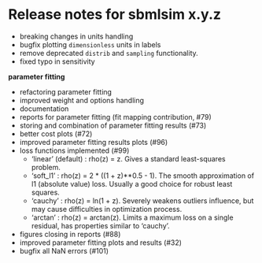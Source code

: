# Release notes for sbmlsim x.y.z
- breaking changes in units handling
- bugfix plotting `dimensionless` units in labels
- remove deprecated `distrib` and `sampling` functionality.
- fixed typo in sensitivity

**parameter fitting**
- refactoring parameter fitting
- improved weight and options handling
- documentation  
- reports for parameter fitting (fit mapping contribution, #79)
- storing and combination of parameter fitting results (#73)
- better cost plots (#72)
- improved parameter fitting results plots (#96)
- loss functions implemented (#99)
  - ‘linear’ (default) : rho(z) = z. Gives a standard least-squares problem.
  - ‘soft_l1’ : rho(z) = 2 * ((1 + z)**0.5 - 1). The smooth approximation of l1 (absolute value) loss. Usually a good choice for robust least squares.
  - ‘cauchy’ : rho(z) = ln(1 + z). Severely weakens outliers influence, but may cause difficulties in optimization process.
  - ‘arctan’ : rho(z) = arctan(z). Limits a maximum loss on a single residual, has properties similar to ‘cauchy’.
- figures closing in reports (#88)
- improved parameter fitting plots and results (#32)
- bugfix all NaN errors (#101)
